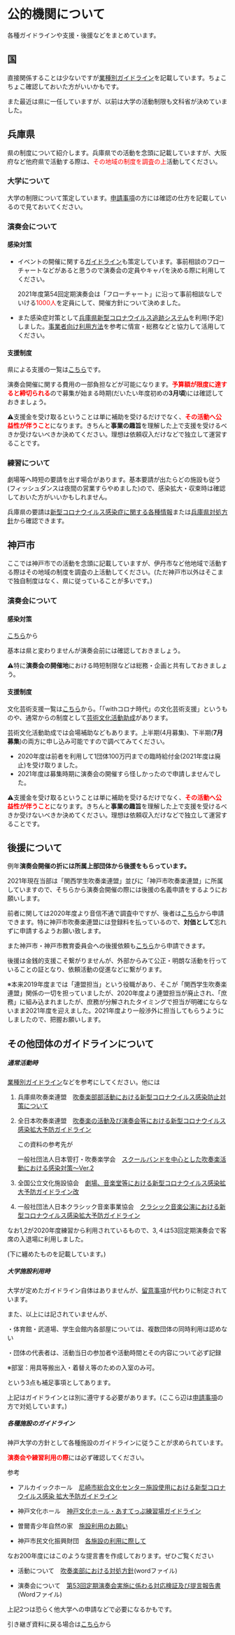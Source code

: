 # 公的機関について

各種ガイドラインや支援・後援などをまとめています。

## 国

直接関係することは少ないですが[業種別ガイドライン](https://www.mext.go.jp/a_menu/coronavirus/mext_00028.html)を記載しています。ちょこちょこ確認しておいた方がいいかもです。

また最近は県に一任していますが、以前は大学の活動制限も文科省が決めていました。



## 兵庫県

県の制度について紹介します。兵庫県での活動を念頭に記載していますが、大阪府など他府県で活動する際は、<font color="red">その地域の制度を調査の上</font>活動してください。

### 大学について

大学の制限について策定しています。[申請事項](https://kuwo-git.github.io/covid/%E7%94%B3%E8%AB%8B%E4%BA%8B%E9%A0%85/shinsei.html)の方には確認の仕方を記載しているので見ておいてください。

### 演奏会について

#### 感染対策

- イベントの開催に関する[ガイドライン](https://web.pref.hyogo.lg.jp/kk42/daikiboibennto.html)も策定しています。事前相談のフローチャートなどがあると思うので演奏会の定員やキャパを決める際に利用してください。

  2021年度第54回定期演奏会は「フローチャート」に沿って事前相談なしでいける<font color="red">1000人</font>を定員にして、開催方針について決めました。

- また感染症対策として[兵庫県新型コロナウイルス追跡システム](https://web.pref.hyogo.lg.jp/kk39/covid19_chase.html)を利用(予定)しました。[事業者向け利用方法](https://web.pref.hyogo.lg.jp/kk39/covid19_chase01.html)を参考に情宣・総務などと協力して活用してください。

#### 支援制度

県による支援の一覧は[こちら](https://web.pref.hyogo.lg.jp/kk18/ac13_000000011.html)です。

演奏会開催に関する費用の一部負担などが可能になります。<font color="red">**予算額が限度に達すると締切られる**</font>ので募集が始まる時期(だいたい年度初めの**3月頃**)には確認しておきましょう。

⚠️支援金を受け取るということは単に補助を受けるだけでなく、<font color="red">**その活動へ公益性が伴うこと**</font>になります。きちんと**事業の趣旨**を理解した上で支援を受けるべきか受けないべきか決めてください。理想は依頼収入だけなどで独立して運営することです。

### 練習について

劇場等へ時短の要請を出す場合があります。基本要請が出たらどの施設も従う(フィッシュダンスは夜間の営業すらやめました)ので、感染拡大・収束時は確認しておいた方がいいかもしれません。

兵庫県の要請は[新型コロナウイルス感染症に関する各種情報](https://web.pref.hyogo.lg.jp/kk03/corona/corona_info.html#yousei)または[兵庫県対処方針](https://web.pref.hyogo.lg.jp/kk03/coronataishohoushin0413.html)から確認できます。

## 神戸市

ここでは神戸市での活動を念頭に記載していますが、伊丹市など他地域で活動する際はその地域の制度を調査の上活動してください。(ただ神戸市以外はそこまで独自制度はなく、県に従っていることが多いです。)

### 演奏会について

#### 感染対策

[こちら](https://www.city.kobe.lg.jp/a56164/kurashi/activate/support/covidtaisaku.html)から

基本は県と変わりませんが演奏会前には確認しておきましょう。

⚠️特に**演奏会の開催地**における時短制限などは総務・企画と共有しておきましょう。

#### 支援制度

文化芸術支援一覧は[こちら](https://www.city.kobe.lg.jp/kanko/bunka/index.html)から。「「withコロナ時代」の文化芸術支援」というものや、通常からの制度として[芸術文化活動助成](https://www.city.kobe.lg.jp/a36708/kanko/bunka/gyose/support/top.html)があります。

芸術文化活動助成では会場補助などもあります。上半期(4月募集)、下半期(**7月募集**)の両方に申し込み可能ですので調べてみてください。

- 2020年度は前者を利用して1団体100万円までの臨時給付金(2021年度は廃止)を受け取りました。
- 2021年度は募集時期に演奏会の開催すら怪しかったので申請しませんでした。

⚠️支援金を受け取るということは単に補助を受けるだけでなく、<font color="red">**その活動へ公益性が伴うこと**</font>になります。きちんと**事業の趣旨**を理解した上で支援を受けるべきか受けないべきか決めてください。理想は依頼収入だけなどで独立して運営することです。



## 後援について

例年**演奏会開催の折には所属上部団体から後援をもらっています。**

2021年現在当部は「関西学生吹奏楽連盟」並びに「神戸市吹奏楽連盟」に所属していますので、そちらから演奏会開催の際には後援の名義申請をするようにお願いします。

前者に関しては2020年度より音信不通で調査中ですが、後者は[こちら](http://www.kobeshisuiren.com/06koen/koen.html)から申請できます。特に神戸市吹奏楽連盟には登録料を払っているので、**対価として**忘れずに申請するようお願い致します。

また神戸市・神戸市教育委員会への後援依頼も[こちら](https://www.city.kobe.lg.jp/a36708/kanko/bunka/gejutsu/kouennmeigi.html)から申請できます。

後援は金銭的支援こそ繋がりませんが、外部からみて公正・明朗な活動を行っていることの証となり、依頼活動の促進などに繋がります。

※本来2019年度までは「連盟担当」という役職があり、そこが「関西学生吹奏楽連盟」関係の一切を担っていましたが、2020年度より連盟担当が廃止され、「庶務」に組み込まれましたが、庶務が分解されたタイミングで担当が明確にならないまま2021年度を迎えました。2021年度より一般渉外に担当してもらうようにしましたので、把握お願いします。



## その他団体のガイドラインについて

##### 通常活動時

[業種別ガイドライン](https://www.mext.go.jp/a_menu/coronavirus/mext_00028.html)などを参考にしてください。他には

1. 兵庫県吹奏楽連盟　[吹奏楽部部活動における新型コロナウイルス感染防止対策について](https://wpmanager.buffet-group.com/wp-content/uploads/2020/06/Ver4000_200916_吹奏楽部部活動における新型コロナウイルス感染防止対策について.pdf)

2. 全日本吹奏楽連盟　[吹奏楽の活動及び演奏会等における新型コロナウイルス感染拡大予防ガイドライン](http://www.ajba.or.jp/guideline.pdf)

   この資料の参考先が　

   一般社団法人日本管打・吹奏楽学会　[スクールバンドを中心とした吹奏楽活動における感染対策～Ver.2 ](http://www.jas-wind.net/pdf/20200828COVID-19musiccultureprojectschoolband_ver2.pdf)

3. 全国公立文化施設協会　[劇場、音楽堂等における新型コロナウイルス感染拡大予防ガイドライン改](https://www.zenkoubun.jp/covid_19/files/0918covid_19.pdf)

4. 一般社団法人日本クラシック音楽事業協会　[クラシック音楽公演における新型コロナウイルス感染拡大予防ガイドライン](https://www.classic.or.jp/2020/12/blog-post.html)

 なお1,2が2020年度練習から利用されているもので、3,４は53回定期演奏会で客席の入退場に利用しました。

(下に纏めたものを記載しています。)

##### 大学施設利用時

大学が定めたガイドライン自体はありませんが、[留意事項](https://www.kobe-u.ac.jp/documents/NEWS/info/svsc/2020_10_14.pdf)が代わりに制定されています。

また、以上には記されていませんが、　　　

・体育館・武道場、学生会館内各部屋については、複数団体の同時利用は認めない

・団体の代表者は、活動当日の参加者や活動時間とその内容について必ず記録

※部室：用具等搬出入・着替え等のための入室のみ可。

という3点も補足事項としてあります。

上記はガイドラインとは別に遵守する必要があります。(ここら辺は[申請事項](https://kuwo-git.github.io/covid/%E7%94%B3%E8%AB%8B%E4%BA%8B%E9%A0%85/shinsei.html)の方で対処しています。)

##### 各種施設のガイドライン

神戸大学の方針として各種施設のガイドラインに従うことが求められています。

<font color="red">**演奏会や練習利用の際**</font>には必ず確認してください。

参考

- アルカイックホール　[尼崎市総合文化センター施設使用における新型コロナウイルス感染
   拡大予防ガイドライン](https://www.archaic.or.jp/test/system/ckfinder/userfiles/files/covid-19_guideline.pdf)

- 神戸文化ホール　[神戸文化ホール・あすてっぷ練習場ガイドライン](https://www.kobe-bunka.jp/hall/covid-19/asuteppu-guideline/)

- 曽爾青少年自然の家　[施設利用のお願い](https://soni.niye.go.jp/archives/2710)
- 神戸市民文化振興財団　[各施設の利用に際して](https://www.kobe-bunka.jp/new/__announce0424-2/)

なお200年度にはこのような提言書を作成しております。ぜひご覧ください

- 活動について　[吹奏楽部における対処方針](https://kuwo-git.github.io/covid/%E8%A1%8C%E6%94%BF%E9%96%A2%E9%80%A3/SARSCOV2_N_P_KUWO2021.docx)(wordファイル)

- 演奏会について　[第53回定期演奏会実施に係わる対応検証及び提言報告書](https://kuwo-git.github.io/covid/%E8%A1%8C%E6%94%BF%E9%96%A2%E9%80%A3/%E7%AC%AC53%E5%9B%9E%E5%AE%9A%E6%9C%9F%E6%BC%94%E5%A5%8F%E4%BC%9A%E5%AE%9F%E6%96%BD%E3%81%AB%E4%BF%82%E3%82%8F%E3%82%8B%E5%AF%BE%E5%BF%9C%E6%A4%9C%E8%A8%BC%E5%8F%8A%E3%81%B3%E6%8F%90%E8%A8%80%E5%A0%B1%E5%91%8A%E6%9B%B8.docx)(Wordファイル)

上記2つは恐らく他大学への申請などで必要になるかもです。



引き継ぎ資料に戻る場合は[こちら](https://kuwo-git.github.io/covid/)から